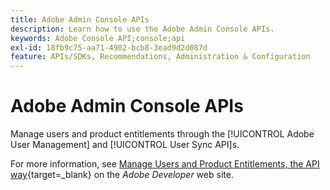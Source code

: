 ```yaml
---
title: Adobe Admin Console APIs
description: Learn how to use the Adobe Admin Console APIs.
keywords: Adobe Console API;console;api
exl-id: 18fb9c75-aa71-4902-bcb8-3ead9d2d087d
feature: APIs/SDKs, Recommendations, Administration & Configuration
---
```

# Adobe Admin Console APIs

Manage users and product entitlements through the [!UICONTROL Adobe User Management] and [!UICONTROL User Sync API]s.

For more information, see [Manage Users and Product Entitlements, the API way](https://developer.adobe.com/umapi/){target=_blank} on the *Adobe Developer* web site.
